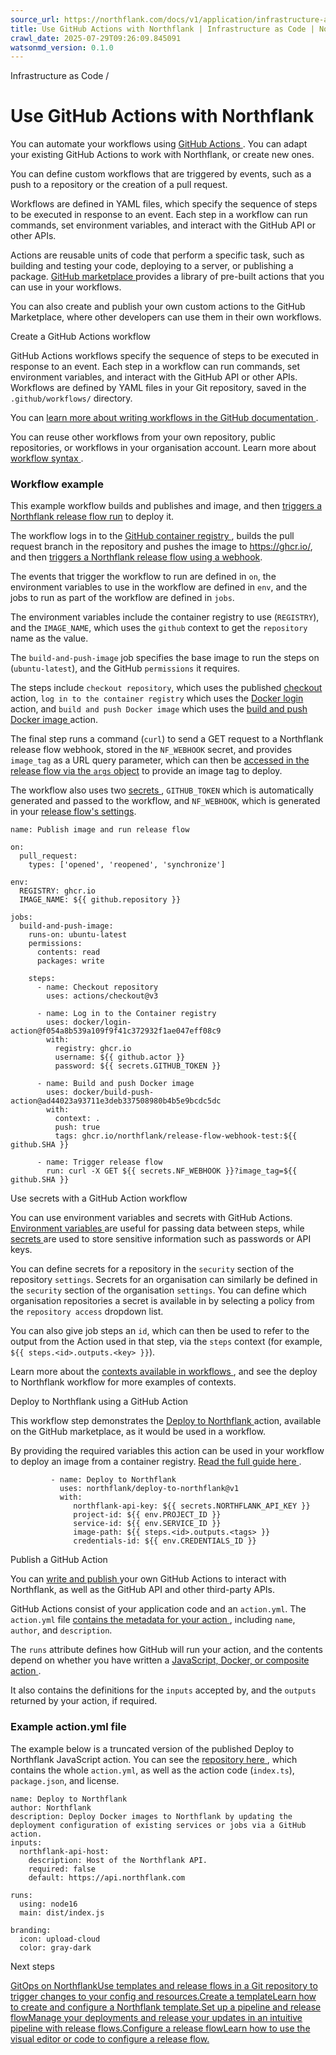 ```yaml
---
source_url: https://northflank.com/docs/v1/application/infrastructure-as-code/use-github-actions-with-northflank
title: Use GitHub Actions with Northflank | Infrastructure as Code | Northflank Application docs
crawl_date: 2025-07-29T09:26:09.845091
watsonmd_version: 0.1.0
---
```


Infrastructure as Code / 

# Use GitHub Actions with Northflank

You can automate your workflows using [GitHub Actions ](https://github.com/features/actions). You can adapt your existing GitHub Actions to work with Northflank, or create new ones.

You can define custom workflows that are triggered by events, such as a push to a repository or the creation of a pull request.

Workflows are defined in YAML files, which specify the sequence of steps to be executed in response to an event. Each step in a workflow can run commands, set environment variables, and interact with the GitHub API or other APIs.

Actions are reusable units of code that perform a specific task, such as building and testing your code, deploying to a server, or publishing a package. [GitHub marketplace ](https://github.com/marketplace/actions) provides a library of pre-built actions that you can use in your workflows.

You can also create and publish your own custom actions to the GitHub Marketplace, where other developers can use them in their own workflows.

Create a GitHub Actions workflow

GitHub Actions workflows specify the sequence of steps to be executed in response to an event. Each step in a workflow can run commands, set environment variables, and interact with the GitHub API or other APIs. Workflows are defined by YAML files in your Git repository, saved in the `.github/workflows/` directory.

You can [learn more about writing workflows in the GitHub documentation ](https://docs.github.com/en/actions/using-workflows/about-workflows).

You can reuse other workflows from your own repository, public repositories, or workflows in your organisation account. Learn more about [workflow syntax ](https://docs.github.com/en/actions/using-workflows/workflow-syntax-for-github-actions).

### Workflow example

This example workflow builds and publishes and image, and then [triggers a Northflank release flow run](../release/create-a-pipeline-and-release-flow) to deploy it.

The workflow logs in to the [GitHub container registry ](https://docs.github.com/en/packages/working-with-a-github-packages-registry/working-with-the-container-registry), builds the pull request branch in the repository and pushes the image to <https://ghcr.io/>, and then [triggers a Northflank release flow using a webhook](../release/create-a-pipeline-and-release-flow#release-flow-settings).

The events that trigger the workflow to run are defined in `on`, the environment variables to use in the workflow are defined in `env`, and the jobs to run as part of the workflow are defined in `jobs`.

The environment variables include the container registry to use (`REGISTRY`), and the `IMAGE_NAME`, which uses the `github` context to get the `repository` name as the value.

The `build-and-push-image` job specifies the base image to run the steps on (`ubuntu-latest`), and the GitHub `permissions` it requires.

The steps include `checkout repository`, which uses the published [checkout ](https://github.com/marketplace/actions/checkout) action, `log in to the container registry` which uses the [Docker login ](https://github.com/marketplace/actions/docker-login) action, and `build and push Docker image` which uses the [build and push Docker image ](https://github.com/marketplace/actions/build-and-push-docker-images) action.

The final step runs a command (`curl`) to send a GET request to a Northflank release flow webhook, stored in the `NF_WEBHOOK` secret, and provides `image_tag` as a URL query parameter, which can then be [accessed in the release flow via the `args` object](../release/configure-a-release-flow#node-arguments-and-references) to provide an image tag to deploy.

The workflow also uses two [secrets ](https://docs.github.com/en/actions/security-guides/encrypted-secrets), `GITHUB_TOKEN` which is automatically generated and passed to the workflow, and `NF_WEBHOOK`, which is generated in your [release flow's settings](../release/create-a-pipeline-and-release-flow#release-flow-settings).
    
    
    name: Publish image and run release flow
    
    on:
      pull_request:
        types: ['opened', 'reopened', 'synchronize']
    
    env:
      REGISTRY: ghcr.io
      IMAGE_NAME: ${{ github.repository }}
    
    jobs:
      build-and-push-image:
        runs-on: ubuntu-latest
        permissions:
          contents: read
          packages: write
    
        steps:
          - name: Checkout repository
            uses: actions/checkout@v3
    
          - name: Log in to the Container registry
            uses: docker/login-action@f054a8b539a109f9f41c372932f1ae047eff08c9
            with:
              registry: ghcr.io
              username: ${{ github.actor }}
              password: ${{ secrets.GITHUB_TOKEN }}
    
          - name: Build and push Docker image
            uses: docker/build-push-action@ad44023a93711e3deb337508980b4b5e9bcdc5dc
            with:
              context: .
              push: true
              tags: ghcr.io/northflank/release-flow-webhook-test:${{ github.SHA }}
    
          - name: Trigger release flow
            run: curl -X GET ${{ secrets.NF_WEBHOOK }}?image_tag=${{ github.SHA }}
    

Use secrets with a GitHub Action workflow

You can use environment variables and secrets with GitHub Actions. [Environment variables ](https://docs.github.com/en/actions/learn-github-actions/variables#about-variables) are useful for passing data between steps, while [secrets ](https://docs.github.com/en/actions/security-guides/encrypted-secrets) are used to store sensitive information such as passwords or API keys.

You can define secrets for a repository in the `security` section of the repository `settings`. Secrets for an organisation can similarly be defined in the `security` section of the organisation `settings`. You can define which organisation repositories a secret is available in by selecting a policy from the `repository access` dropdown list.

You can also give job steps an `id`, which can then be used to refer to the output from the Action used in that step, via the `steps` context (for example, `${{ steps.<id>.outputs.<key> }}`).

Learn more about the [contexts available in workflows ](https://docs.github.com/en/actions/learn-github-actions/contexts), and see the deploy to Northflank workflow for more examples of contexts.

Deploy to Northflank using a GitHub Action

This workflow step demonstrates the [Deploy to Northflank ](https://github.com/marketplace/actions/deploy-to-northflank) action, available on the GitHub marketplace, as it would be used in a workflow.

By providing the required variables this action can be used in your workflow to deploy an image from a container registry. [Read the full guide here ](https://northflank.com/guides/use-a-git-hub-action-to-deploy-to-northflank).
    
    
             - name: Deploy to Northflank
               uses: northflank/deploy-to-northflank@v1
               with:
                  northflank-api-key: ${{ secrets.NORTHFLANK_API_KEY }}
                  project-id: ${{ env.PROJECT_ID }}
                  service-id: ${{ env.SERVICE_ID }}
                  image-path: ${{ steps.<id>.outputs.<tags> }}
                  credentials-id: ${{ env.CREDENTIALS_ID }}
    

Publish a GitHub Action

You can [write and publish ](https://docs.github.com/en/actions/creating-actions/about-custom-actions) your own GitHub Actions to interact with Northflank, as well as the GitHub API and other third-party APIs.

GitHub Actions consist of your application code and an `action.yml`. The `action.yml` file [contains the metadata for your action ](https://docs.github.com/en/actions/creating-actions/metadata-syntax-for-github-actions), including `name`, `author`, and `description`.

The `runs` attribute defines how GitHub will run your action, and the contents depend on whether you have written a [JavaScript, Docker, or composite action ](https://docs.github.com/en/actions/creating-actions/about-custom-actions#types-of-actions).

It also contains the definitions for the `inputs` accepted by, and the `outputs` returned by your action, if required.

### Example action.yml file

The example below is a truncated version of the published Deploy to Northflank JavaScript action. You can see the [repository here ](https://github.com/northflank/deploy-to-northflank), which contains the whole `action.yml`, as well as the action code (`index.ts`), `package.json`, and license.
    
    
    name: Deploy to Northflank
    author: Northflank
    description: Deploy Docker images to Northflank by updating the deployment configuration of existing services or jobs via a GitHub action.
    inputs:
      northflank-api-host:
        description: Host of the Northflank API.
        required: false
        default: https://api.northflank.com
    
    runs:
      using: node16
      main: dist/index.js
    
    branding:
      icon: upload-cloud
      color: gray-dark
    

Next steps

[GitOps on NorthflankUse templates and release flows in a Git repository to trigger changes to your config and resources.](/docs/v1/application/infrastructure-as-code/gitops-on-northflank)[Create a templateLearn how to create and configure a Northflank template.](/docs/v1/application/infrastructure-as-code/create-a-template)[Set up a pipeline and release flowManage your deployments and release your updates in an intuitive pipeline with release flows.](/docs/v1/application/release/create-a-pipeline-and-release-flow)[Configure a release flowLearn how to use the visual editor or code to configure a release flow.](/docs/v1/application/release/configure-a-release-flow)